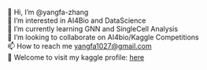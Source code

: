👋 Hi, I’m @yangfa-zhang  
👀 I’m interested in AI4Bio and DataScience     
🌱 I’m currently learning GNN and SingleCell Analysis      
💞️ I’m looking to collaborate on AI4bio/Kaggle Competitions    
📫 How to reach me yangfa1027@gmail.com  
💞️ Welcome to visit my kaggle profile: [here](https://www.kaggle.com/yangfa)
